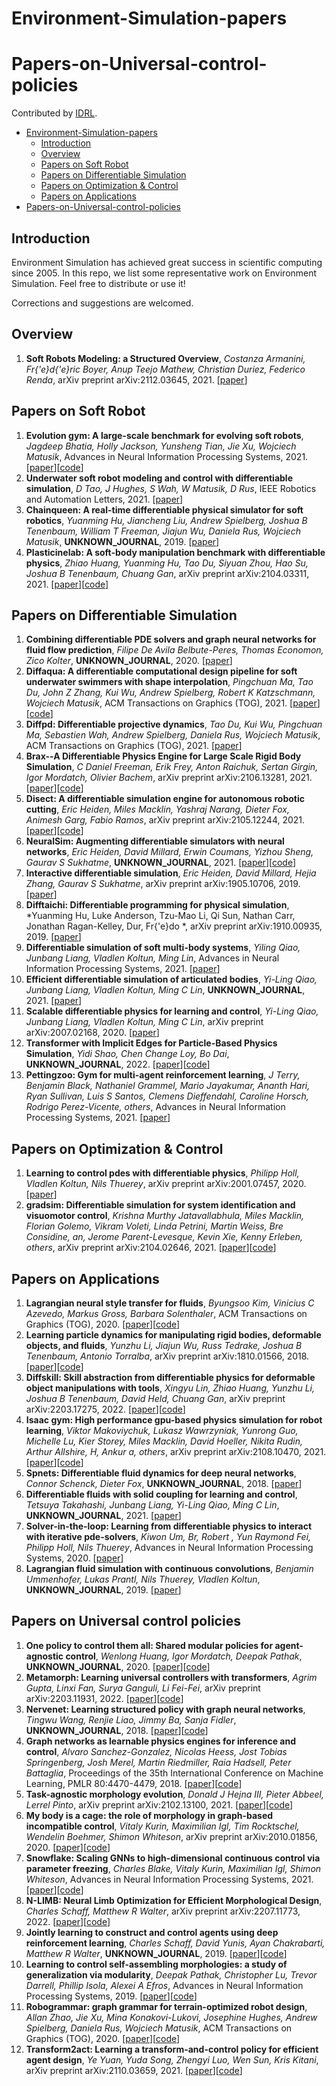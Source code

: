 # Environment-Simulation-papers
# Papers-on-Universal-control-policies

Contributed by [IDRL](https://github.com/idrl-lab).

- [Environment-Simulation-papers](#Environment-Simulation-papers)
  - [Introduction](#introduction)
  - [Overview](#Overview)
  - [Papers on Soft Robot](#papers-on-soft-robot)
  - [Papers on Differentiable Simulation](#papers-on-differentiable-simulationparallel)
  - [Papers on Optimization & Control](#papers-on-optimization--control)
  - [Papers on Applications](#papers-on-applications)
- [Papers-on-Universal-control-policies](#Papers-on-Universal-control-policies)

## Introduction

Environment Simulation has achieved great success in scientific computing since 2005. In this repo, we list some representative work on Environment Simulation. Feel free to distribute or use it!

Corrections and suggestions are welcomed.

## Overview
1. **Soft Robots Modeling: a Structured Overview**, *Costanza Armanini, Fr{\'e}d{\'e}ric Boyer, Anup Teejo Mathew, Christian Duriez, Federico Renda*, arXiv preprint arXiv:2112.03645, 2021. [[paper](https://www.researchgate.net/profile/Costanza-Armanini/publication/356841763_Soft_Robots_Modeling_a_Structured_Overview/links/637b250037878b3e87cb571d/Soft-Robots-Modeling-a-Structured-Overview.pdf)]

## Papers on Soft Robot
1. **Evolution gym: A large-scale benchmark for evolving soft robots**, *Jagdeep Bhatia, Holly Jackson, Yunsheng Tian, Jie Xu, Wojciech Matusik*, Advances in Neural Information Processing Systems, 2021. [[paper](https://proceedings.neurips.cc/paper/2021/file/118921efba23fc329e6560b27861f0c2-Paper.pdf)][[code](https://github.com/EvolutionGym)]
2. **Underwater soft robot modeling and control with differentiable simulation**, *D Tao, J Hughes, S Wah, W Matusik, D Rus*, IEEE Robotics and Automation Letters, 2021. [[paper](https://ieeexplore.ieee.org/stamp/stamp.jsp?arnumber=9392257)]
3. **Chainqueen: A real-time differentiable physical simulator for soft robotics**, *Yuanming Hu, Jiancheng Liu, Andrew Spielberg, Joshua B Tenenbaum, William T Freeman, Jiajun Wu, Daniela Rus, Wojciech Matusik*, **UNKNOWN_JOURNAL**, 2019. [[paper](https://arxiv.53yu.com/pdf/1810.01054.pdf)]
4. **Plasticinelab: A soft-body manipulation benchmark with differentiable physics**, *Zhiao Huang, Yuanming Hu, Tao Du, Siyuan Zhou, Hao Su, Joshua B Tenenbaum, Chuang Gan*, arXiv preprint arXiv:2104.03311, 2021. [[paper](https://arxiv.53yu.com/pdf/2104.03311.pdf)][[code](https://github.com/hzaskywalker/PlasticineLab)]

## Papers on Differentiable Simulation
1. **Combining differentiable PDE solvers and graph neural networks for fluid flow prediction**, *Filipe De Avila Belbute-Peres, Thomas Economon, Zico Kolter*, **UNKNOWN_JOURNAL**, 2020. [[paper](http://proceedings.mlr.press/v119/de-avila-belbute-peres20a/de-avila-belbute-peres20a.pdf)]
2. **Diffaqua: A differentiable computational design pipeline for soft underwater swimmers with shape interpolation**, *Pingchuan Ma, Tao Du, John Z Zhang, Kui Wu, Andrew Spielberg, Robert K Katzschmann, Wojciech Matusik*, ACM Transactions on Graphics (TOG), 2021. [[paper](https://dl.acm.org/doi/pdf/10.1145/3450626.3459832)][[code](https://dl.acm.org/action/downloadSupplement?doi=10.1145%2F3450626.3459832&file=3450626.3459832.vtt)]
3. **Diffpd: Differentiable projective dynamics**, *Tao Du, Kui Wu, Pingchuan Ma, Sebastien Wah, Andrew Spielberg, Daniela Rus, Wojciech Matusik*, ACM Transactions on Graphics (TOG), 2021. [[paper](https://dl.acm.org/doi/fullHtml/10.1145/3490168)]
4. **Brax--A Differentiable Physics Engine for Large Scale Rigid Body Simulation**, *C Daniel Freeman, Erik Frey, Anton Raichuk, Sertan Girgin, Igor Mordatch, Olivier Bachem*, arXiv preprint arXiv:2106.13281, 2021. [[paper](https://arxiv.53yu.com/pdf/2106.13281.pdf)][[code](https://github.com/google/brax)]
5. **Disect: A differentiable simulation engine for autonomous robotic cutting**, *Eric Heiden, Miles Macklin, Yashraj Narang, Dieter Fox, Animesh Garg, Fabio Ramos*, arXiv preprint arXiv:2105.12244, 2021. [[paper](https://arxiv.53yu.com/pdf/2105.12244.pdf)][[code](https://diff-cutting-sim.github.io/)]
6. **NeuralSim: Augmenting differentiable simulators with neural networks**, *Eric Heiden, David Millard, Erwin Coumans, Yizhou Sheng, Gaurav S Sukhatme*, **UNKNOWN_JOURNAL**, 2021. [[paper](https://arxiv.53yu.com/pdf/2011.04217.pdf)][[code](https://sites.google.com/usc.edu/neuralsim)]
7. **Interactive differentiable simulation**, *Eric Heiden, David Millard, Hejia Zhang, Gaurav S Sukhatme*, arXiv preprint arXiv:1905.10706, 2019. [[paper](https://arxiv.53yu.com/pdf/1905.10706.pdf)]
8. **Difftaichi: Differentiable programming for physical simulation**, *Yuanming Hu, Luke Anderson, Tzu-Mao Li, Qi Sun, Nathan Carr, Jonathan Ragan-Kelley, Dur, Fr{\'e}do *, arXiv preprint arXiv:1910.00935, 2019. [[paper](https://arxiv.53yu.com/pdf/1910.00935.pdf)]
9. **Differentiable simulation of soft multi-body systems**, *Yiling Qiao, Junbang Liang, Vladlen Koltun, Ming Lin*, Advances in Neural Information Processing Systems, 2021. [[paper](https://proceedings.neurips.cc/paper/2021/file/8e296a067a37563370ded05f5a3bf3ec-Paper.pdf)]
10. **Efficient differentiable simulation of articulated bodies**, *Yi-Ling Qiao, Junbang Liang, Vladlen Koltun, Ming C Lin*, **UNKNOWN_JOURNAL**, 2021. [[paper](http://proceedings.mlr.press/v139/qiao21a/qiao21a.pdf)]
11. **Scalable differentiable physics for learning and control**, *Yi-Ling Qiao, Junbang Liang, Vladlen Koltun, Ming C Lin*, arXiv preprint arXiv:2007.02168, 2020. [[paper](https://arxiv.53yu.com/pdf/2007.02168.pdf)]
12. **Transformer with Implicit Edges for Particle-Based Physics Simulation**, *Yidi Shao, Chen Change Loy, Bo Dai*, **UNKNOWN_JOURNAL**, 2022. [[paper](https://arxiv.53yu.com/pdf/2207.10860.pdf)][[code](https://github.com/ftbabi/TIE_ECCV2022)]
13. **Pettingzoo: Gym for multi-agent reinforcement learning**, *J Terry, Benjamin Black, Nathaniel Grammel, Mario Jayakumar, Ananth Hari, Ryan Sullivan, Luis S Santos, Clemens Dieffendahl, Caroline Horsch, Rodrigo Perez-Vicente, others*, Advances in Neural Information Processing Systems, 2021. [[paper](https://proceedings.neurips.cc/paper/2021/file/7ed2d3454c5eea71148b11d0c25104ff-Paper.pdf)]

## Papers on Optimization & Control
1. **Learning to control pdes with differentiable physics**, *Philipp Holl, Vladlen Koltun, Nils Thuerey*, arXiv preprint arXiv:2001.07457, 2020. [[paper](https://arxiv.53yu.com/pdf/2001.07457.pdf)]
2. **gradsim: Differentiable simulation for system identification and visuomotor control**, *Krishna Murthy Jatavallabhula, Miles Macklin, Florian Golemo, Vikram Voleti, Linda Petrini, Martin Weiss, Bre Considine, an, Jerome Parent-Levesque, Kevin Xie, Kenny Erleben, others*, arXiv preprint arXiv:2104.02646, 2021. [[paper](https://arxiv.53yu.com/pdf/2104.02646.pdf)][[code](https://gradsim.github.io/)]

## Papers on Applications
1. **Lagrangian neural style transfer for fluids**, *Byungsoo Kim, Vinicius C Azevedo, Markus Gross, Barbara Solenthaler*, ACM Transactions on Graphics (TOG), 2020. [[paper](https://arxiv.53yu.com/pdf/2005.00803.pdf)][[code](https://dl.acm.org/action/downloadSupplement?doi=10.1145%2F3386569.3392473&file=3386569.3392473.vtt)]
2. **Learning particle dynamics for manipulating rigid bodies, deformable objects, and fluids**, *Yunzhu Li, Jiajun Wu, Russ Tedrake, Joshua B Tenenbaum, Antonio Torralba*, arXiv preprint arXiv:1810.01566, 2018. [[paper](https://arxiv.53yu.com/pdf/1810.01566.pdf)][[code](http://dpi.csail.mit.edu)]
3. **Diffskill: Skill abstraction from differentiable physics for deformable object manipulations with tools**, *Xingyu Lin, Zhiao Huang, Yunzhu Li, Joshua B Tenenbaum, David Held, Chuang Gan*, arXiv preprint arXiv:2203.17275, 2022. [[paper](https://arxiv.53yu.com/pdf/2203.17275.pdf)][[code](https://github.com/Xingyu-Lin/DiffSkill)]
4. **Isaac gym: High performance gpu-based physics simulation for robot learning**, *Viktor Makoviychuk, Lukasz Wawrzyniak, Yunrong Guo, Michelle Lu, Kier Storey, Miles Macklin, David Hoeller, Nikita Rudin, Arthur Allshire, H, Ankur a, others*, arXiv preprint arXiv:2108.10470, 2021. [[paper](https://arxiv.53yu.com/pdf/2108.10470.pdf)][[code](https://developer.nvidia.com/isaac-gym)]
5. **Spnets: Differentiable fluid dynamics for deep neural networks**, *Connor Schenck, Dieter Fox*, **UNKNOWN_JOURNAL**, 2018. [[paper](http://proceedings.mlr.press/v87/schenck18a/schenck18a.pdf)]
6. **Differentiable fluids with solid coupling for learning and control**, *Tetsuya Takahashi, Junbang Liang, Yi-Ling Qiao, Ming C Lin*, **UNKNOWN_JOURNAL**, 2021. [[paper](https://ojs.aaai.org/index.php/AAAI/article/view/16764/16571)]
7. **Solver-in-the-loop: Learning from differentiable physics to interact with iterative pde-solvers**, *Kiwon Um, Br, Robert , Yun Raymond Fei, Philipp Holl, Nils Thuerey*, Advances in Neural Information Processing Systems, 2020. [[paper](https://proceedings.neurips.cc/paper/2020/file/43e4e6a6f341e00671e123714de019a8-Paper.pdf)]
8. **Lagrangian fluid simulation with continuous convolutions**, *Benjamin Ummenhofer, Lukas Prantl, Nils Thuerey, Vladlen Koltun*, **UNKNOWN_JOURNAL**, 2019. [[paper](https://openreview.net/pdf?id=B1lDoJSYDH)]

## Papers on Universal control policies
1. **One policy to control them all: Shared modular policies for agent-agnostic control**, *Wenlong Huang, Igor Mordatch, Deepak Pathak*, **UNKNOWN_JOURNAL**, 2020. [[paper](http://proceedings.mlr.press/v119/huang20d/huang20d.pdf)][[code](https://huangwl18.github.io/modular-rl/)]
2. **Metamorph: Learning universal controllers with transformers**, *Agrim Gupta, Linxi Fan, Surya Ganguli, Li Fei-Fei*, arXiv preprint arXiv:2203.11931, 2022. [[paper](https://arxiv.org/pdf/2203.11931.pdf)][[code](https://github.com/agrimgupta92/metamorph/blob/main/docker/Dockerfile)]
3. **Nervenet: Learning structured policy with graph neural networks**, *Tingwu Wang, Renjie Liao, Jimmy Ba, Sanja Fidler*, **UNKNOWN_JOURNAL**, 2018. [[paper](http://www.cs.toronto.edu/~tingwuwang/master_thesis.pdf)][[code]()]
4. **Graph networks as learnable physics engines for inference and control**, *Alvaro Sanchez-Gonzalez, Nicolas Heess, Jost Tobias Springenberg, Josh Merel, Martin Riedmiller, Raia Hadsell, Peter Battaglia*, Proceedings of the 35th International Conference on Machine Learning, PMLR 80:4470-4479, 2018. [[paper](http://proceedings.mlr.press/v80/sanchez-gonzalez18a/sanchez-gonzalez18a.pdf)][[code]()]
5. **Task-agnostic morphology evolution**, *Donald J Hejna III, Pieter Abbeel, Lerrel Pinto*, arXiv preprint arXiv:2102.13100, 2021. [[paper](https://arxiv.org/pdf/2102.13100.pdf)][[code](https://sites.google.com/view/task-agnostic-evolution)]
6. **My body is a cage: the role of morphology in graph-based incompatible control**, *Vitaly Kurin, Maximilian Igl, Tim Rocktschel, Wendelin Boehmer, Shimon Whiteson*, arXiv preprint arXiv:2010.01856, 2020. [[paper](https://arxiv.org/pdf/2010.01856.pdf?forcepdf)][[code](https://github.com/yobibyte/amorpheus)]
7. **Snowflake: Scaling GNNs to high-dimensional continuous control via parameter freezing**, *Charles Blake, Vitaly Kurin, Maximilian Igl, Shimon Whiteson*, Advances in Neural Information Processing Systems, 2021. [[paper](https://proceedings.neurips.cc/paper/2021/file/c952ce98517ac529c60744ac28364b03-Paper.pdf)][[code]()]
8. **N-LIMB: Neural Limb Optimization for Efficient Morphological Design**, *Charles Schaff, Matthew R Walter*, arXiv preprint arXiv:2207.11773, 2022. [[paper](https://arxiv.org/pdf/2207.11773.pdf)][[code](https://sites.google.com/ttic.edu/nlimb)]
9. **Jointly learning to construct and control agents using deep reinforcement learning**, *Charles Schaff, David Yunis, Ayan Chakrabarti, Matthew R Walter*, **UNKNOWN_JOURNAL**, 2019. [[paper](https://arxiv.org/pdf/1801.01432.pdf)][[code](http://ttic.uchicago.edu/˜cbschaff/nlimb.)]
10. **Learning to control self-assembling morphologies: a study of generalization via modularity**, *Deepak Pathak, Christopher Lu, Trevor Darrell, Phillip Isola, Alexei A Efros*, Advances in Neural Information Processing Systems, 2019. [[paper](https://proceedings.neurips.cc/paper/2019/file/c26820b8a4c1b3c2aa868d6d57e14a79-Paper.pdf)][[code]( https://pathak22.github.io/modular-assemblies/)]
11. **Robogrammar: graph grammar for terrain-optimized robot design**, *Allan Zhao, Jie Xu, Mina Konakovi-Lukovi, Josephine Hughes, Andrew Spielberg, Daniela Rus, Wojciech Matusik*, ACM Transactions on Graphics (TOG), 2020. [[paper](https://dl.acm.org/doi/pdf/10.1145/3414685.3417831)][[code]()]
12. **Transform2act: Learning a transform-and-control policy for efficient agent design**, *Ye Yuan, Yuda Song, Zhengyi Luo, Wen Sun, Kris Kitani*, arXiv preprint arXiv:2110.03659, 2021. [[paper](https://arxiv.org/pdf/2110.03659.pdf)][[code](https://sites.google.com/view/transform2act)]
